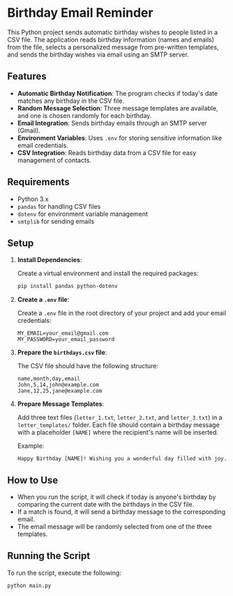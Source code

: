 # Birthday Email Reminder

This Python project sends automatic birthday wishes to people listed in a CSV file. The application reads birthday information (names and emails) from the file, selects a personalized message from pre-written templates, and sends the birthday wishes via email using an SMTP server.

## Features

- **Automatic Birthday Notification**: The program checks if today's date matches any birthday in the CSV file.
- **Random Message Selection**: Three message templates are available, and one is chosen randomly for each birthday.
- **Email Integration**: Sends birthday emails through an SMTP server (Gmail).
- **Environment Variables**: Uses `.env` for storing sensitive information like email credentials.
- **CSV Integration**: Reads birthday data from a CSV file for easy management of contacts.

## Requirements

- Python 3.x
- `pandas` for handling CSV files
- `dotenv` for environment variable management
- `smtplib` for sending emails

## Setup

1. **Install Dependencies**:

    Create a virtual environment and install the required packages:

    ```bash
    pip install pandas python-dotenv
    ```

2. **Create a `.env` file**:

    Create a `.env` file in the root directory of your project and add your email credentials:

    ```
    MY_EMAIL=your_email@gmail.com
    MY_PASSWORD=your_email_password
    ```

3. **Prepare the `birthdays.csv` file**:

    The CSV file should have the following structure:

    ```csv
    name,month,day,email
    John,5,14,john@example.com
    Jane,12,25,jane@example.com
    ```

4. **Prepare Message Templates**:

    Add three text files (`letter_1.txt`, `letter_2.txt`, and `letter_3.txt`) in a `letter_templates/` folder. Each file should contain a birthday message with a placeholder `[NAME]` where the recipient's name will be inserted.

    Example:

    ```
    Happy Birthday [NAME]! Wishing you a wonderful day filled with joy.
    ```

## How to Use

- When you run the script, it will check if today is anyone's birthday by comparing the current date with the birthdays in the CSV file.
- If a match is found, it will send a birthday message to the corresponding email.
- The email message will be randomly selected from one of the three templates.

## Running the Script

To run the script, execute the following:

```bash
python main.py
